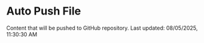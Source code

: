 # Auto Push File

Content that will be pushed to GitHub repository.
Last updated: 08/05/2025, 11:30:30 AM